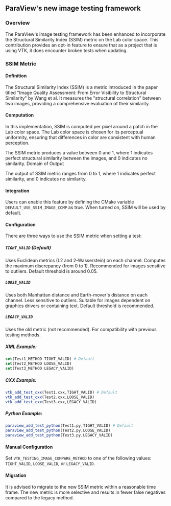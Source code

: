 ## ParaView's new image testing framework

### Overview

The ParaView's image testing framework has been enhanced to incorporate the Structural Similarity Index (SSIM) metric
on the Lab color space. This contribution provides an opt-in feature to ensure that as a project that is using VTK,
it does encounter broken tests when updating.

### SSIM Metric

#### Definition

The Structural Similarity Index (SSIM) is a metric introduced in the paper titled "Image Quality Assessment: From Error
Visibility to Structural Similarity" by Wang et al. It measures the "structural correlation" between two images,
providing a comprehensive evaluation of their similarity.

#### Computation

In this implementation, SSIM is computed per pixel around a patch in the Lab color space. The Lab color space is chosen
for its perceptual uniformity, ensuring that differences in color are consistent with human perception.

The SSIM metric produces a value between 0 and 1, where 1 indicates perfect structural similarity between the images,
and 0 indicates no similarity.
Domain of Output

The output of SSIM metric ranges from 0 to 1, where 1 indicates perfect similarity, and 0 indicates no similarity.

#### Integration

Users can enable this feature by defining the CMake variable `DEFAULT_USE_SSIM_IMAGE_COMP` as true. When turned on, SSIM
will be used by default.

#### Configuration

There are three ways to use the SSIM metric when setting a test:

##### `TIGHT_VALID` (Default)

Uses Euclidean metrics (L2 and 2-Wasserstein) on each channel.
Computes the maximum discrepancy (from 0 to 1).
Recommended for images sensitive to outliers.
Default threshold is around 0.05.

##### `LOOSE_VALID`

Uses both Manhattan distance and Earth-mover's distance on each channel.
Less sensitive to outliers.
Suitable for images dependent on graphics drivers or containing text.
Default threshold is recommended.

##### `LEGACY_VALID`

Uses the old metric (not recommended).
For compatibility with previous testing methods.

##### XML Example:

```cmake
set(Test1_METHOD TIGHT_VALID) # Default
set(Test2_METHOD LOOSE_VALID)
set(Test3_METHOD LEGACY_VALID)
```

##### CXX Example:

```cmake
vtk_add_test_cxx(Test1.cxx,TIGHT_VALID) # Default
vtk_add_test_cxx(Test2.cxx,LOOSE_VALID)
vtk_add_test_cxx(Test3.cxx,LEGACY_VALID)
```

##### Python Example:

```cmake
paraview_add_test_python(Test1.py,TIGHT_VALID) # Default
paraview_add_test_python(Test2.py,LOOSE_VALID)
paraview_add_test_python(Test3.py,LEGACY_VALID)
```

#### Manual Configuration

Set `VTK_TESTING_IMAGE_COMPARE_METHOD` to one of the following values: `TIGHT_VALID`, `LOOSE_VALID`, or `LEGACY_VALID`.

#### Migration

It is advised to migrate to the new SSIM metric within a reasonable time frame.
The new metric is more selective and results in fewer false negatives compared to the legacy method.
